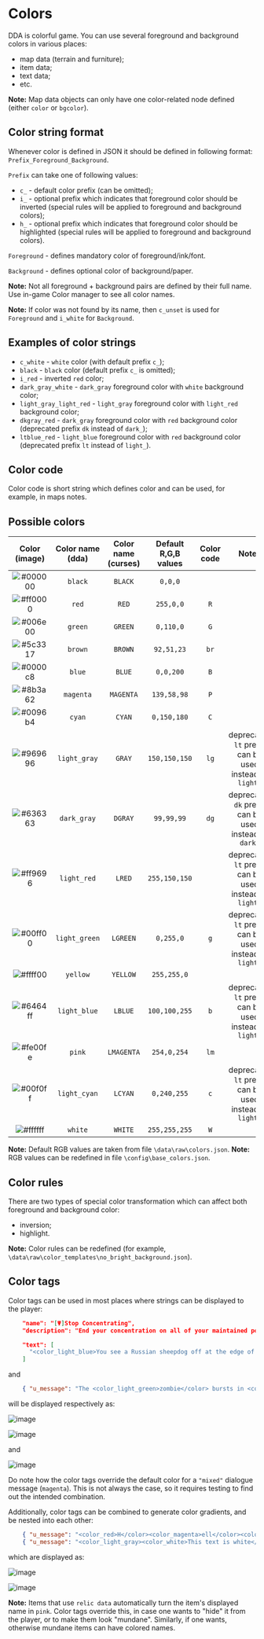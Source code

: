 # Colors

DDA is colorful game. You can use several foreground and background colors in various places:

* map data (terrain and furniture);
* item data;
* text data;
* etc.

**Note:** Map data objects can only have one color-related node defined (either `color` or `bgcolor`).

## Color string format

Whenever color is defined in JSON it should be defined in following format: `Prefix_Foreground_Background`.

`Prefix` can take one of following values:

* `c_` - default color prefix (can be omitted);
* `i_` - optional prefix which indicates that foreground color should be inverted (special rules will be applied to foreground and background colors);
* `h_` - optional prefix which indicates that foreground color should be highlighted (special rules will be applied to foreground and background colors).

`Foreground` - defines mandatory color of foreground/ink/font.

`Background` - defines optional color of background/paper.

**Note:** Not all foreground + background pairs are defined by their full name. Use in-game Color manager to see all color names.

**Note:** If color was not found by its name, then `c_unset` is used for `Foreground` and `i_white` for `Background`.

## Examples of color strings

- `c_white` - `white` color (with default prefix `c_`);
- `black` -  `black` color (default prefix `c_` is omitted);
- `i_red` - inverted `red` color;
- `dark_gray_white` - `dark_gray` foreground color with `white` background color;
- `light_gray_light_red` - `light_gray` foreground color with `light_red` background color;
- `dkgray_red` - `dark_gray` foreground color with `red` background color (deprecated prefix `dk` instead of `dark_`);
- `ltblue_red` - `light_blue` foreground color with `red` background color (deprecated prefix `lt` instead of `light_`).

## Color code

Color code is short string which defines color and can be used, for example, in maps notes.

## Possible colors

| Color (image)                                            | Color name (dda)   | Color name (curses) | Default R,G,B values | Color code | Notes                                                  |
|:--------------------------------------------------------:|:------------------:|:-------------------:|:--------------------:|:----------:|:------------------------------------------------------:|
| ![#000000](https://via.placeholder.com/20/000000/000000?text=+) | `black`            | `BLACK`             | `0,0,0`              |            |                                                        |
| ![#ff0000](https://via.placeholder.com/20/ff0000/000000?text=+) | `red`              | `RED`               | `255,0,0`            | `R`        |                                                        |
| ![#006e00](https://via.placeholder.com/20/006e00/000000?text=+) | `green`            | `GREEN`             | `0,110,0`            | `G`        |                                                        |
| ![#5c3317](https://via.placeholder.com/20/5c3317/000000?text=+) | `brown`            | `BROWN`             | `92,51,23`           | `br`       |                                                        |
| ![#0000c8](https://via.placeholder.com/20/0000c8/000000?text=+) | `blue`             | `BLUE`              | `0,0,200`            | `B`        |                                                        |
| ![#8b3a62](https://via.placeholder.com/20/8b3a62/000000?text=+) | `magenta`          | `MAGENTA`           | `139,58,98`          | `P`        |                                                        |
| ![#0096b4](https://via.placeholder.com/20/0096b4/000000?text=+) | `cyan`             | `CYAN`              | `0,150,180`          | `C`        |                                                        |
| ![#969696](https://via.placeholder.com/20/969696/000000?text=+) | `light_gray`       | `GRAY`              | `150,150,150`        | `lg`       | deprecated `lt` prefix can be used instead of `light_` |
| ![#636363](https://via.placeholder.com/20/636363/000000?text=+) | `dark_gray`        | `DGRAY`             | `99,99,99`           | `dg`       | deprecated `dk` prefix can be used instead of `dark_`  |
| ![#ff9696](https://via.placeholder.com/20/ff9696/000000?text=+) | `light_red`        | `LRED`              | `255,150,150`        |            | deprecated `lt` prefix can be used instead of `light_` |
| ![#00ff00](https://via.placeholder.com/20/00ff00/000000?text=+) | `light_green`      | `LGREEN`            | `0,255,0`            | `g`        | deprecated `lt` prefix can be used instead of `light_` |
| ![#ffff00](https://via.placeholder.com/20/ffff00/000000?text=+) | `yellow`           | `YELLOW`            | `255,255,0`          |            |                                                        |
| ![#6464ff](https://via.placeholder.com/20/6464ff/000000?text=+) | `light_blue`       | `LBLUE`             | `100,100,255`        | `b`        | deprecated `lt` prefix can be used instead of `light_` |
| ![#fe00fe](https://via.placeholder.com/20/fe00fe/000000?text=+) | `pink`             | `LMAGENTA`          | `254,0,254`          | `lm`       |                                                        |
| ![#00f0ff](https://via.placeholder.com/20/00f0ff/000000?text=+) | `light_cyan`       | `LCYAN`             | `0,240,255`          | `c`        | deprecated `lt` prefix can be used instead of `light_` |
| ![#ffffff](https://via.placeholder.com/20/ffffff/000000?text=+) | `white`            | `WHITE`             | `255,255,255`        | `W`        |                                                        |

**Note:** Default RGB values are taken from file `\data\raw\colors.json`.
**Note:** RGB values can be redefined in file `\config\base_colors.json`.

## Color rules

There are two types of special color transformation which can affect both foreground and background color:

* inversion;
* highlight.

**Note:** Color rules can be redefined (for example, `\data\raw\color_templates\no_bright_background.json`).


## Color tags

Color tags can be used in most places where strings can be displayed to the player:

```json
    "name": "[Ψ]Stop Concentrating",
    "description": "End your concentration on all of your maintained powers.\n\nChanneling this power <color_green>always succeeds</color>.",
```

```json
    "text": [
      "<color_light_blue>You see a Russian sheepdog off at the edge of your vision.  It walks past some scenery and vanishes.</color>"
    ]
```
and
```json
    { "u_message": "The <color_light_green>zombie</color> bursts in <color_red>flames!</color>", "type": "mixed" }
```

will be displayed respectively as:

![image](https://github.com/user-attachments/assets/56a68737-3265-464f-bc81-09b9fb4b8dd9)

![image](https://github.com/user-attachments/assets/eec18405-9205-4778-af13-30a3ccc7f589)

and 

![image](https://github.com/user-attachments/assets/054348a1-b4d4-4890-a72d-3dd8084516f6)


Do note how the color tags override the default color for a `"mixed"` dialogue message (`magenta`).  This is not always the case, so it requires testing to find out the intended combination.

Additionally, color tags can be combined to generate color gradients, and be nested into each other:

```json
    { "u_message": "<color_red>H</color><color_magenta>ell</color><color_red>fire</color> and brimstone." },
    { "u_message": "<color_light_gray><color_white>This text is white</color> while this text is light_gray, <color_light_red>this is light_red</color>. This is light_gray again</color>", "type": "mixed" }
```

which are displayed as:

![image](https://github.com/user-attachments/assets/fcf5589c-d8b9-47e0-a24d-6dd2441d241b)

![image](https://github.com/user-attachments/assets/4cc6d7b4-40f5-45dc-a333-951eaf486a2e)


**Note:** Items that use `relic data` automatically turn the item's displayed name in `pink`.  Color tags override this, in case one wants to "hide" it from the player, or to make them look "mundane".  Similarly, if one wants, otherwise mundane items can have colored names.

